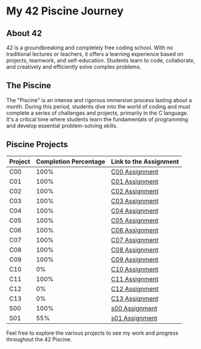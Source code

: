 My 42 Piscine Journey
=====================

About 42
--------

42 is a groundbreaking and completely free coding school. With no traditional lectures or teachers, it offers a learning experience based on projects, teamwork, and self-education. Students learn to code, collaborate, and creatively and efficiently solve complex problems.

The Piscine
-----------

The "Piscine" is an intense and rigorous immersion process lasting about a month. During this period, students dive into the world of coding and must complete a series of challenges and projects, primarily in the C language. It's a critical time where students learn the fundamentals of programming and develop essential problem-solving skills.

Piscine Projects
----------------

| Project | Completion Percentage | Link to the Assignment |
| --- | --- | --- |
| C00 | 100% | [C00 Assignment](/c00/c00.pdf) |
| C01 | 100% | [C01 Assignment](/c01/c01.pdf) |
| C02 | 100% | [C02 Assignment](/c02/c02.pdf) |
| C03 | 100% | [C03 Assignment](/c03/c03.pdf) |
| C04 | 100% | [C04 Assignment](/c04/c04.pdf) |
| C05 | 100% | [C05 Assignment](/c05/c05.pdf) |
| C06 | 100% | [C06 Assignment](/c06/c06.pdf) |
| C07 | 100% | [C07 Assignment](/c07/c07.pdf) |
| C08 | 100% | [C08 Assignment](/c08/c08.pdf) |
| C09 | 100% | [C09 Assignment](/c09/c09.pdf) |
| C10 | 0% | [C10 Assignment](/c10/c10.pdf) |
| C11 | 100% | [C11 Assignment](/c11/c11.pdf) |
| C12 | 0% | [C12 Assignment](/c12/c12.pdf) |
| C13 | 0% | [C13 Assignment](/c13/c13.pdf) |
| S00 | 100% | [s00 Assignment](/s00/s00.pdf) |
| S01 | 55% | [s01 Assignment](/s01/s01.pdf) |

Feel free to explore the various projects to see my work and progress throughout the 42 Piscine.
